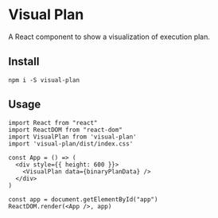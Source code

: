 # Visual Plan

A React component to show a visualization of execution plan.

## Install

```
npm i -S visual-plan
```

## Usage

```tsx
import React from "react"
import ReactDOM from "react-dom"
import VisualPlan from 'visual-plan'
import 'visual-plan/dist/index.css'

const App = () => (
  <div style={{ height: 600 }}>
    <VisualPlan data={binaryPlanData} />
  </div>
)

const app = document.getElementById("app")
ReactDOM.render(<App />, app)
```
